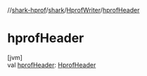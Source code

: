 //[shark-hprof](../../../index.md)/[shark](../index.md)/[HprofWriter](index.md)/[hprofHeader](hprof-header.md)

# hprofHeader

[jvm]\
val [hprofHeader](hprof-header.md): [HprofHeader](../-hprof-header/index.md)
